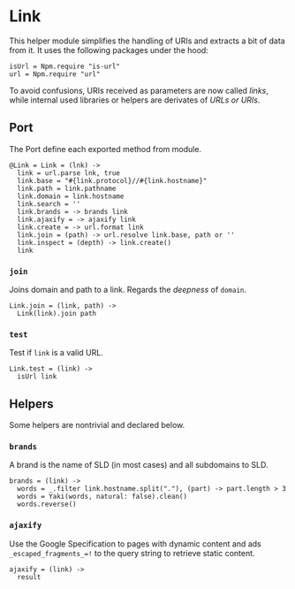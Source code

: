 # Link

This helper module simplifies the handling of URIs and extracts a bit of
data from it. It uses the following packages under the hood:

    isUrl = Npm.require "is-url"
    url = Npm.require "url"

To avoid confusions, URIs received as parameters are now called *links*, while
internal used libraries or helpers are derivates of *URLs or URIs*.

## Port
The Port define each exported method from module.

    @Link = Link = (lnk) ->
      link = url.parse lnk, true
      link.base = "#{link.protocol}//#{link.hostname}"
      link.path = link.pathname
      link.domain = link.hostname
      link.search = ''
      link.brands = -> brands link
      link.ajaxify = -> ajaxify link
      link.create = -> url.format link
      link.join = (path) -> url.resolve link.base, path or ''
      link.inspect = (depth) -> link.create()
      link

### `join`
Joins domain and path to a link. Regards the *deepness* of `domain`.

    Link.join = (link, path) ->
      Link(link).join path

### `test`
Test if `link` is a valid URL.

    Link.test = (link) ->
      isUrl link

## Helpers
Some helpers are nontrivial and declared below.

### `brands`
A brand is the name of SLD (in most cases) and all subdomains to SLD.

    brands = (link) ->
      words = _.filter link.hostname.split("."), (part) -> part.length > 3
      words = Yaki(words, natural: false).clean()
      words.reverse()

### `ajaxify`
Use the Google Specification to pages with dynamic content and ads
`_escaped_fragments_=!` to the query string to retrieve static content.

    ajaxify = (link) ->
      result
